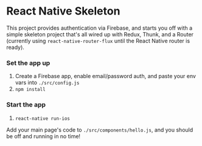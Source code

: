 # React Native Skeleton #
This project provides authentication via Firebase, and starts you off with a simple skeleton project that's all wired up with Redux, Thunk, and a Router (currently using `react-native-router-flux` until the React Native router is ready).

### Set the app up ###
1. Create a Firebase app, enable email/password auth, and paste your env vars into `./src/config.js`
2. `npm install`

### Start the app ###
1. `react-native run-ios`

Add your main page's code to `./src/components/hello.js`, and you should be off and running in no time!
